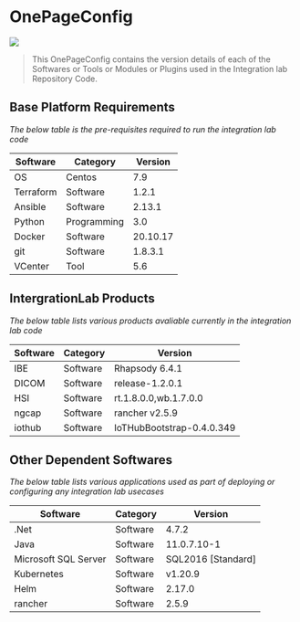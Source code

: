 
# OnePageConfig

[![](https://img.shields.io/badge/IntegrationLab-blue?style=for-the-badge)](https://github.com/philips-internal/integration-lab-pic)

> This OnePageConfig contains the version details of each of the Softwares or Tools or Modules or Plugins used in the Integration lab Repository Code.

## Base Platform Requirements ##

*The below table is the pre-requisites required to run the integration lab code*

| Software | Category | Version |
| -------- | -------- | ------- |
| OS | Centos | 7.9 |
| Terraform | Software | 1.2.1 |
| Ansible | Software | 2.13.1 |
| Python | Programming | 3.0 |
| Docker | Software | 20.10.17 |
| git | Software | 1.8.3.1 |
| VCenter | Tool | 5.6 |

## IntergrationLab Products ##

*The below table lists various products avaliable currently in the integration lab code*

| Software | Category | Version |
| -------- | -------- | ------- |
| IBE | Software | Rhapsody 6.4.1 |
| DICOM | Software | release-1.2.0.1 |
| HSI | Software | rt.1.8.0.0,wb.1.7.0.0 |
| ngcap | Software | rancher v2.5.9 |
| iothub | Software | IoTHubBootstrap-0.4.0.349 |


## Other Dependent Softwares ##

*The below table lists various applications used as part of deploying or configuring any integration lab usecases*

| Software | Category | Version |
| -------- | -------- | ------- |
| .Net | Software | 4.7.2 |
|  Java | Software | 11.0.7.10-1 |
|  Microsoft SQL Server | Software | SQL2016 [Standard]|
|  Kubernetes | Software | v1.20.9 |
|  Helm | Software | 2.17.0 |
|  rancher | Software | 2.5.9 |




 
